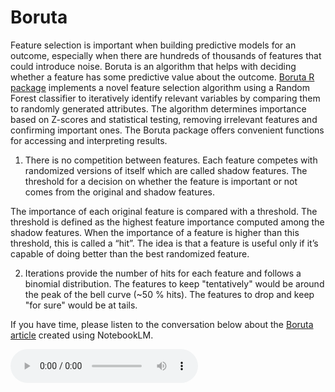 # Boruta

Feature selection is important when building predictive models for an outcome, especially when there are hundreds of thousands of features that could introduce noise. Boruta is an algorithm that helps with deciding whether a feature has some predictive value about the outcome. [Boruta R package](https://github.com/rskanchi/Resources/blob/main/Library/Boruta_Feature_Selection_2010_JStatSoftware.pdf) implements a novel feature selection algorithm using a Random Forest classifier to iteratively identify relevant variables by comparing them to randomly generated attributes. The algorithm determines importance based on Z-scores and statistical testing, removing irrelevant features and confirming important ones. The Boruta package offers convenient functions for accessing and interpreting results.  

1. There is no competition between features. Each feature competes with randomized versions of itself which are called shadow features. The threshold for a decision on whether the feature is important or not comes from the original and shadow features.

The importance of each original feature is compared with a threshold. The threshold is defined as the highest feature importance computed among the shadow features. When the importance of a feature is higher than this threshold, this is called a “hit”. The idea is that a feature is useful only if it’s capable of doing better than the best randomized feature.

2. Iterations provide the number of hits for each feature and follows a binomial distribution. The features to keep "tentatively" would be around the peak of the bell curve (~50 % hits). The features to drop and keep "for sure" would be at tails.

If you have time, please listen to the conversation below about the [Boruta article](https://github.com/rskanchi/Resources/blob/main/Library/Boruta_Feature_Selection_2010_JStatSoftware.pdf) created using NotebookLM.  

<audio controls>
  <source src="https://github.com/rskanchi/Resources/blob/main/audio/Boruta.wav" type="audio/wav">
  Your browser does not support the audio element.
</audio>

